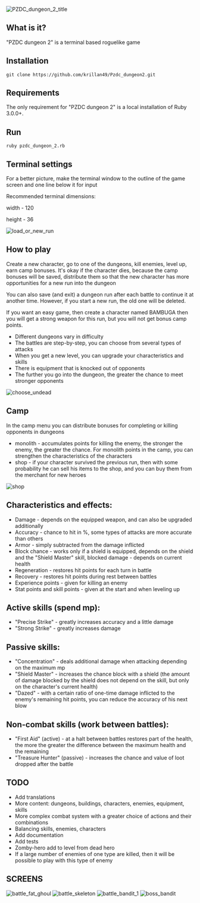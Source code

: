 ![PZDC_dungeon_2_title](assets/title.png)

## What is it?

"PZDC dungeon 2" is a terminal based roguelike game

## Installation

```shell
git clone https://github.com/krillan49/Pzdc_dungeon2.git
```

## Requirements

The only requirement for "PZDC dungeon 2" is a local installation of Ruby 3.0.0+.

## Run

```shell
ruby pzdc_dungeon_2.rb
```

## Terminal settings

For a better picture, make the terminal window to the outline of the game screen and one line below it for input

Recommended terminal dimensions:

width  - 120

height - 36


![load_or_new_run](assets/run.png)


## How to play

Create a new character, go to one of the dungeons, kill enemies, level up, earn camp bonuses. It's okay if the character dies, because the camp bonuses will be saved, distribute them so that the new character has more opportunities for a new run into the dungeon

You can also save (and exit) a dungeon run after each battle to continue it at another time. However, if you start a new run, the old one will be deleted.

If you want an easy game, then create a character named BAMBUGA then you will get a strong weapon for this run, but you will not get bonus camp points.

* Different dungeons vary in difficulty
* The battles are step-by-step, you can choose from several types of attacks
* When you get a new level, you can upgrade your characteristics and skills
* There is equipment that is knocked out of opponents
* The further you go into the dungeon, the greater the chance to meet stronger opponents


![choose_undead](assets/choose_undeadl.png)


## Camp

In the camp menu you can distribute bonuses for completing or killing opponents in dungeons

* monolith - accumulates points for killing the enemy, the stronger the enemy, the greater the chance. For monolith points in the camp, you can strengthen the characteristics of the characters
* shop     - if your character survived the previous run, then with some probability he can sell his items to the shop, and you can buy them from the merchant for new heroes


![shop](assets/shop.png)


Characteristics and effects:
-
* Damage - depends on the equipped weapon, and can also be upgraded additionally
* Accuracy - chance to hit in %, some types of attacks are more accurate than others
* Armor - simply subtracted from the damage inflicted
* Block chance - works only if a shield is equipped, depends on the shield and the "Shield Master" skill, blocked damage - depends on current health
* Regeneration - restores hit points for each turn in battle
* Recovery - restores hit points during rest between battles
* Experience points - given for killing an enemy
* Stat points and skill points - given at the start and when leveling up

Active skills (spend mp):
-
* "Precise Strike" - greatly increases accuracy and a little damage
* "Strong Strike" - greatly increases damage

Passive skills:
-
* "Concentration" - deals additional damage when attacking depending on the maximum mp
* "Shield Master" - increases the chance block with a shield (the amount of damage blocked by the shield does not depend on the skill, but only on the character's current health)
* "Dazed" - with a certain ratio of one-time damage inflicted to the enemy's remaining hit points, you can reduce the accuracy of his next blow

Non-combat skills (work between battles):
-
* "First Aid" (active) - at a halt between battles restores part of the health, the more the greater the difference between the maximum health and the remaining
* "Treasure Hunter" (passive) - increases the chance and value of loot dropped after the battle

## TODO

* Add translations
* More content: dungeons, buildings, characters, enemies, equipment, skills
* More complex combat system with a greater choice of actions and their combinations
* Balancing skills, enemies, characters
* Add documentation
* Add tests
* Zomby-hero add to level from dead hero
* If a large number of enemies of one type are killed, then it will be possible to play with this type of enemy

## SCREENS

![battle_fat_ghoul](assets/battle_fat_ghoul.png)
![battle_skeleton](assets/battle_skeleton.png)
![battle_bandit_1](assets/battle_bandit_1.png)
![boss_bandit](assets/boss_bandit.png)

